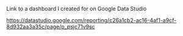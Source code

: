 Link to a dashboard I created for on Google Data Studio

https://datastudio.google.com/reporting/c26a1cb2-ac16-4af1-a9cf-8d932aa3a35c/page/p_psjc71v9sc
